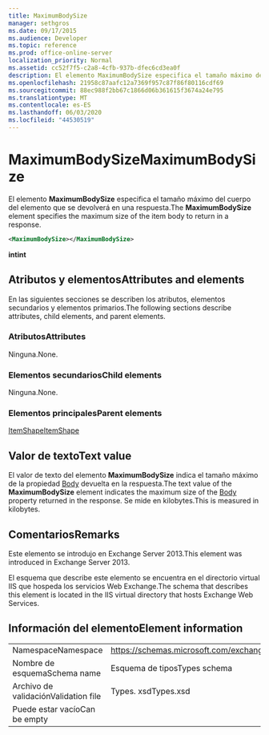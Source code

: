 ```yaml
---
title: MaximumBodySize
manager: sethgros
ms.date: 09/17/2015
ms.audience: Developer
ms.topic: reference
ms.prod: office-online-server
localization_priority: Normal
ms.assetid: cc52f7f5-c2a8-4cfb-937b-dfec6cd3ea0f
description: El elemento MaximumBodySize especifica el tamaño máximo del cuerpo del elemento que se devolverá en una respuesta.
ms.openlocfilehash: 21958c87aafc12a7369f957c87f86f80116cdf69
ms.sourcegitcommit: 88ec988f2bb67c1866d06b361615f3674a24e795
ms.translationtype: MT
ms.contentlocale: es-ES
ms.lasthandoff: 06/03/2020
ms.locfileid: "44530519"
---
```

# <a name="maximumbodysize"></a><span data-ttu-id="301a5-103">MaximumBodySize</span><span class="sxs-lookup"><span data-stu-id="301a5-103">MaximumBodySize</span></span>

<span data-ttu-id="301a5-104">El elemento **MaximumBodySize** especifica el tamaño máximo del cuerpo del elemento que se devolverá en una respuesta.</span><span class="sxs-lookup"><span data-stu-id="301a5-104">The **MaximumBodySize** element specifies the maximum size of the item body to return in a response.</span></span> 
  
```XML
<MaximumBodySize></MaximumBodySize>
```

 <span data-ttu-id="301a5-105">**int**</span><span class="sxs-lookup"><span data-stu-id="301a5-105">**int**</span></span>
## <a name="attributes-and-elements"></a><span data-ttu-id="301a5-106">Atributos y elementos</span><span class="sxs-lookup"><span data-stu-id="301a5-106">Attributes and elements</span></span>

<span data-ttu-id="301a5-107">En las siguientes secciones se describen los atributos, elementos secundarios y elementos primarios.</span><span class="sxs-lookup"><span data-stu-id="301a5-107">The following sections describe attributes, child elements, and parent elements.</span></span>
  
### <a name="attributes"></a><span data-ttu-id="301a5-108">Atributos</span><span class="sxs-lookup"><span data-stu-id="301a5-108">Attributes</span></span>

<span data-ttu-id="301a5-109">Ninguna.</span><span class="sxs-lookup"><span data-stu-id="301a5-109">None.</span></span>
  
### <a name="child-elements"></a><span data-ttu-id="301a5-110">Elementos secundarios</span><span class="sxs-lookup"><span data-stu-id="301a5-110">Child elements</span></span>

<span data-ttu-id="301a5-111">Ninguna.</span><span class="sxs-lookup"><span data-stu-id="301a5-111">None.</span></span>
  
### <a name="parent-elements"></a><span data-ttu-id="301a5-112">Elementos principales</span><span class="sxs-lookup"><span data-stu-id="301a5-112">Parent elements</span></span>

[<span data-ttu-id="301a5-113">ItemShape</span><span class="sxs-lookup"><span data-stu-id="301a5-113">ItemShape</span></span>](itemshape.md)
  
## <a name="text-value"></a><span data-ttu-id="301a5-114">Valor de texto</span><span class="sxs-lookup"><span data-stu-id="301a5-114">Text value</span></span>

<span data-ttu-id="301a5-115">El valor de texto del elemento **MaximumBodySize** indica el tamaño máximo de la propiedad [Body](body.md) devuelta en la respuesta.</span><span class="sxs-lookup"><span data-stu-id="301a5-115">The text value of the **MaximumBodySize** element indicates the maximum size of the [Body](body.md) property returned in the response.</span></span> <span data-ttu-id="301a5-116">Se mide en kilobytes.</span><span class="sxs-lookup"><span data-stu-id="301a5-116">This is measured in kilobytes.</span></span> 
  
## <a name="remarks"></a><span data-ttu-id="301a5-117">Comentarios</span><span class="sxs-lookup"><span data-stu-id="301a5-117">Remarks</span></span>

<span data-ttu-id="301a5-118">Este elemento se introdujo en Exchange Server 2013.</span><span class="sxs-lookup"><span data-stu-id="301a5-118">This element was introduced in Exchange Server 2013.</span></span>
  
<span data-ttu-id="301a5-119">El esquema que describe este elemento se encuentra en el directorio virtual IIS que hospeda los servicios Web Exchange.</span><span class="sxs-lookup"><span data-stu-id="301a5-119">The schema that describes this element is located in the IIS virtual directory that hosts Exchange Web Services.</span></span>
  
## <a name="element-information"></a><span data-ttu-id="301a5-120">Información del elemento</span><span class="sxs-lookup"><span data-stu-id="301a5-120">Element information</span></span>

|||
|:-----|:-----|
|<span data-ttu-id="301a5-121">Namespace</span><span class="sxs-lookup"><span data-stu-id="301a5-121">Namespace</span></span>  <br/> |https://schemas.microsoft.com/exchange/services/2006/types  <br/> |
|<span data-ttu-id="301a5-122">Nombre de esquema</span><span class="sxs-lookup"><span data-stu-id="301a5-122">Schema name</span></span>  <br/> |<span data-ttu-id="301a5-123">Esquema de tipos</span><span class="sxs-lookup"><span data-stu-id="301a5-123">Types schema</span></span>  <br/> |
|<span data-ttu-id="301a5-124">Archivo de validación</span><span class="sxs-lookup"><span data-stu-id="301a5-124">Validation file</span></span>  <br/> |<span data-ttu-id="301a5-125">Types. xsd</span><span class="sxs-lookup"><span data-stu-id="301a5-125">Types.xsd</span></span>  <br/> |
|<span data-ttu-id="301a5-126">Puede estar vacío</span><span class="sxs-lookup"><span data-stu-id="301a5-126">Can be empty</span></span>  <br/> ||
   

